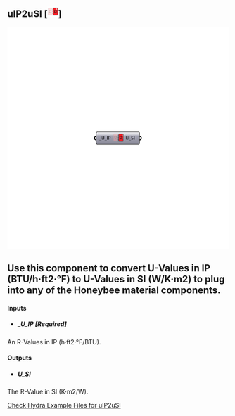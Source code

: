 ## uIP2uSI [![](../../images/icons/uIP2uSI.png)]

![](../../images/components/uIP2uSI.png)

Use this component to convert U-Values in IP (BTU/h·ft2·°F) to U-Values in SI (W/K·m2) to plug into any of the Honeybee material components.
 -
 

#### Inputs
* ##### _U_IP [Required]
An R-Values in IP (h·ft2·°F/BTU).

#### Outputs
* ##### U_SI
The R-Value in SI (K·m2/W).


[Check Hydra Example Files for uIP2uSI](https://hydrashare.github.io/hydra/index.html?keywords=Ladybug_uIP2uSI)